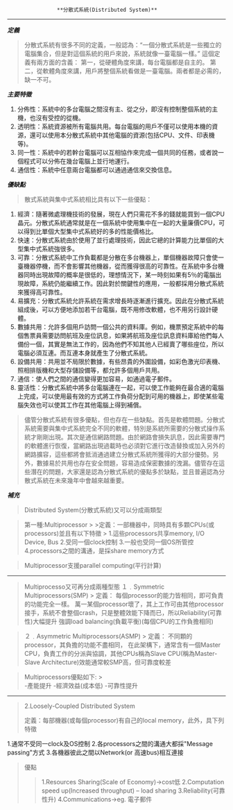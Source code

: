                     **分散式系統(Distributed System)**
----------


***定義***


> 分散式系統有很多不同的定義，一般認為：“一個分散式系統是一些獨立的電腦集合，但是對這個系統的用戶來說，系統就像一臺電腦一樣。”
> 這個定義有兩方面的含義：
第一，從硬體角度來講，每台電腦都是自主的。
第二，從軟體角度來講，用戶將整個系統看做是一臺電腦。兩者都是必需的，缺一不可。 

***主要特徵***

> 
 1. 分佈性：系統中的多台電腦之間沒有主、從之分，即沒有控制整個系統的主機，也沒有受控的從機。
 2. 透明性：系統資源被所有電腦共用。每台電腦的用戶不僅可以使用本機的資源，還可以使用本分散式系統中其他電腦的資源(包括CPU、文件、印表機等)。
 3. 同一性：系統中的若幹台電腦可以互相協作來完成一個共同的任務，或者說一個程式可以分佈在幾台電腦上並行地運行。
 4. 通信性：系統中任意兩台電腦都可以通過通信來交換信息。 

***優缺點***

> 散式系統與集中式系統相比具有以下一些優點：
1. 經濟：隨著微處理機技術的發展，現在人們只需花不多的錢就能買到一個CPU晶元。分散式系統通常就是在一個系統中使用集中在一起的大量廉價CPU，可以得到比單個大型集中式系統好的多的性能價格比。
2. 快速：分散式系統由於使用了並行處理技術，因此它總的計算能力比單個的大型集中式系統強很多。
3. 可靠：分散式系統中工作負載都是分散在多台機器上，單個機器故障只會使一臺機器停機，而不會影響其他機器，從而獲得很高的可靠性。在系統中多台機器同時出現故障的概率是很低的，理想情況下，某一時刻如果有5％的電腦出現故障，系統仍能繼續工作。因此對於關鍵性的應用，一般都採用分散式系統來獲得高可靠性。
4. 易擴充：分散式系統允許系統在需求增長時逐漸進行擴充。因此在分散式系統組成後，可以方便地添加若干台電腦，既不用修改軟體，也不用另行設計硬體。
5. 數據共用：允許多個用戶訪問一個公共的資料庫。例如，機票預定系統中的每個售票員需要訪問航班及座位訊息，如果將航班及座位訊息資料庫給他們每人備份一個，其實是無法工作的，因為他們不知其他人已經賣了哪些座位，所以電腦必須互連。而互連本身就產生了分散式系統。
6. 設備共用：共用並不局限於數據，有些昂貴的外圍設備，如彩色激光印表機、照相排版機和大型存儲設備等，都允許多個用戶共用。
7. 通信：使人們之間的通信變得更加容易，如通過電子郵件。
8. 靈活性：分散式系統中將多台電腦連在一起，可以使工作能夠在最合適的電腦上完成，可以使用最有效的方式將工作負荷分配到可用的機器上，即使某些電腦失效也可以使其工作在其他電腦上得到補償。


>儘管分散式系統有很多優點，但也存在一些缺點。首先是軟體問題。分散式系統需要與集中式系統完全不同的軟體，特別是系統所需要的分散式操作系統才剛剛出現。其次是通信網路問題。由於網路會損失訊息，因此需要專門的軟體進行恢復，當網路出現過載時也必須對它進行改造替換或加入另外的網路擴容，這些都將會抵消通過建立分散式系統所獲得的大部分優勢。另外，數據易於共用也存在安全問題，容易造成保密數據的洩漏。儘管存在這些潛在的問題，大家還是認為分散式系統的優點多於缺點，並且普遍認為分散式系統在未來幾年中會越來越重要。 


***補充***

> Distributed System(分散式系統)又可以分成兩類型
 
> 第一種:Multiprocessor
    >
    >定義：一部機器中，同時具有多顆CPUs(或processors)並且有以下特徵
      >
    1.這些processors共享memory, I/O Device, Bus
	2.受同一個clock控制
	3.一般也受同一個OS所管控
	4.processors之間的溝通，是採share memory方式
  	
> Multiprocessor支援parallel computing(平行計算)


----------


>Multiprocesso又可再分成兩種型態
    １﹒Symmetric Multiprocessors(SMP)
    > 
    定義： 每個processor的能力皆相同，即可負責的功能完全一樣。
    萬一某個processor壞了，其上工作可由其他processor接手，系統不會整個crash，只是整體效能下降而已，所以Reliability(可靠性)大幅提升
    強調load balancing(負載平衡)(每個CPU的工作負擔相同)
    
   > ２﹒Asymmetric Multiprocessors(ASMP)
    >
    定義： 不同顆的processor，其負擔的功能不盡相同，
    在此架構下，通常含有一個Master CPU，負責工作的分派與協調，其他CPUs稱為Slave CPU(稱為Master-Slave Architecture)效能通常較SMP高，但可靠度較差 
    
 >  Multiprocessors優點如下:
     >  
    -產能提升
    -經濟效益(成本低)
    -可靠性提升


----------


 >2.Loosely-Coupled Distributed System
 >
 >定義：每部機器(或每個processor)有自己的local memory，此外，具下列特徵
 >> 
  1.通常不受同一clock及OS控制
  2.各processors之間的溝通大都採"Message passing"方式
  3.各機器彼此之間以Network(or 高速bus)相互連接

  > 優點
  >>1.Resources Sharing(Scale of Economy)→cost低
    2.Computation speed up(Increased throughput) – load sharing
    3.Reliability(可靠性升)
    4.Communications→eg. 電子郵件
